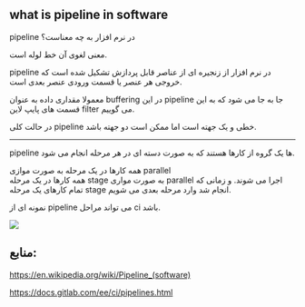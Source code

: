 what is pipeline in software
---

pipeline
در نرم افزار به چه معناست؟


معنی لغوی آن خط لوله است.


pipeline 
در نرم افزار از زنجیره ای از عناصر قابل پردازش تشکیل شده است که خروجی هر عنصر یا قسمت ورودی عنصر بعدی است.


معمولا مقداری داده به عنوان buffering در این pipeline جا به جا می شود که به این قسمت های پایپ لاین filter می گوییم.


در حالت کلی pipeline خطی و یک جهته است اما ممکن است دو جهته باشد.



-------------------

pipeline 
ها یک گروه از کارها هستند که به صورت دسته ای در هر مرحله انجام می شود.


همه کارها در یک مرحله به صورت موازی parallel  
 همه کارها در یک مرحله stage به صورت مواری parallel  اجرا می شوند.
 و زمانی که تمام کارهای یک مرحله stage انجام شد وارد مرحله بعدی می شویم.
 
 
نمونه ای از 
pipeline
می تواند مراحل 
ci باشد.

![](https://docs.gitlab.com/ee/ci/img/pipelines.png)





منابع:
---
https://en.wikipedia.org/wiki/Pipeline_(software)


https://docs.gitlab.com/ee/ci/pipelines.html
